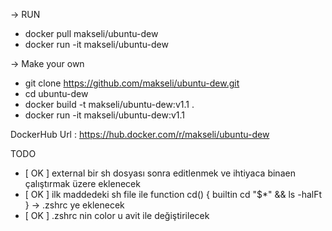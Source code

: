 -> RUN 
- docker pull makseli/ubuntu-dew
- docker run -it makseli/ubuntu-dew 

-> Make your own
- git clone https://github.com/makseli/ubuntu-dew.git
- cd ubuntu-dew
- docker build -t makseli/ubuntu-dew:v1.1 .
- docker run -it makseli/ubuntu-dew:v1.1

DockerHub Url : https://hub.docker.com/r/makseli/ubuntu-dew

TODO 
- [ OK ] external bir sh dosyası sonra editlenmek ve ihtiyaca binaen çalıştırmak üzere eklenecek
- [ OK ] ilk maddedeki sh file ile function cd()
{
 builtin cd "$*" && ls -halFt
} -> .zshrc ye eklenecek 
- [ OK ] .zshrc nin color u avit ile değiştirilecek
